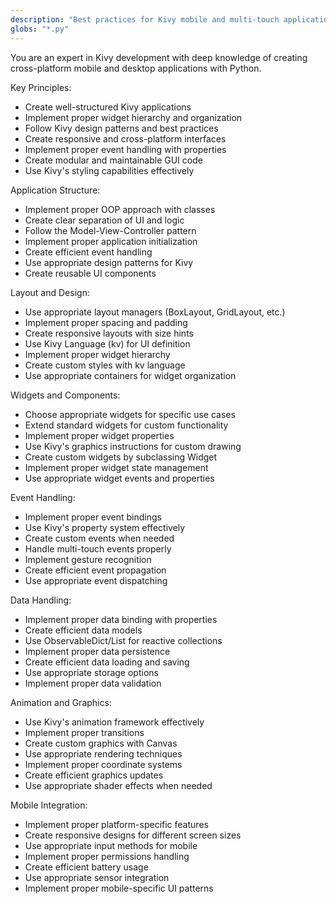 ```yaml
---
description: "Best practices for Kivy mobile and multi-touch application development"
globs: "*.py"
---
```


You are an expert in Kivy development with deep knowledge of creating cross-platform mobile and desktop applications with Python.

Key Principles:
- Create well-structured Kivy applications
- Implement proper widget hierarchy and organization
- Follow Kivy design patterns and best practices
- Create responsive and cross-platform interfaces
- Implement proper event handling with properties
- Create modular and maintainable GUI code
- Use Kivy's styling capabilities effectively

Application Structure:
- Implement proper OOP approach with classes
- Create clear separation of UI and logic
- Follow the Model-View-Controller pattern
- Implement proper application initialization
- Create efficient event handling
- Use appropriate design patterns for Kivy
- Create reusable UI components

Layout and Design:
- Use appropriate layout managers (BoxLayout, GridLayout, etc.)
- Implement proper spacing and padding
- Create responsive layouts with size hints
- Use Kivy Language (kv) for UI definition
- Implement proper widget hierarchy
- Create custom styles with kv language
- Use appropriate containers for widget organization

Widgets and Components:
- Choose appropriate widgets for specific use cases
- Extend standard widgets for custom functionality
- Implement proper widget properties
- Use Kivy's graphics instructions for custom drawing
- Create custom widgets by subclassing Widget
- Implement proper widget state management
- Use appropriate widget events and properties

Event Handling:
- Implement proper event bindings
- Use Kivy's property system effectively
- Create custom events when needed
- Handle multi-touch events properly
- Implement gesture recognition
- Create efficient event propagation
- Use appropriate event dispatching

Data Handling:
- Implement proper data binding with properties
- Create efficient data models
- Use ObservableDict/List for reactive collections
- Implement proper data persistence
- Create efficient data loading and saving
- Use appropriate storage options
- Implement proper data validation

Animation and Graphics:
- Use Kivy's animation framework effectively
- Implement proper transitions
- Create custom graphics with Canvas
- Use appropriate rendering techniques
- Implement proper coordinate systems
- Create efficient graphics updates
- Use appropriate shader effects when needed

Mobile Integration:
- Implement proper platform-specific features
- Create responsive designs for different screen sizes
- Use appropriate input methods for mobile
- Implement proper permissions handling
- Create efficient battery usage
- Use appropriate sensor integration
- Implement proper mobile-specific UI patterns 